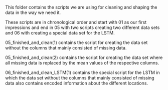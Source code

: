 This folder contains the scripts we are using for cleaning and shaping the data in the way we need it.

These scripts are in chronological order and start with 01 as our first impressions and end in 05 with two scripts creating two different data sets and 06 with creating a special data set for the LSTM. 

05_finished_and_clean(1) contains the script for creating the data set without the columns that mainly consisted of missing data.

05_finished_and_clean(2) contains the script for creating the data set where all missing data is replaced by the mean values of the respective columns. 

06_finished_and_clean_LSTM(1) contains the special script for the LSTM in which the data set without the columns that mainly consisted of missing data also contains encoded information about the different locations.
